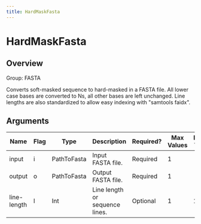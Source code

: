 ```yaml
---
title: HardMaskFasta
---
```


# HardMaskFasta

## Overview
Group: FASTA

Converts soft-masked sequence to hard-masked in a FASTA file. All lower case bases are
converted to Ns, all other bases are left unchanged.  Line lengths are also standardized
to allow easy indexing with "samtools faidx".

## Arguments

|Name|Flag|Type|Description|Required?|Max Values|Default Values|
|----|----|----|-----------|---------|----------|--------------|
|input|i|PathToFasta|Input FASTA file.|Required|1||
|output|o|PathToFasta|Output FASTA file.|Required|1||
|line-length|l|Int|Line length or sequence lines.|Optional|1|100|

